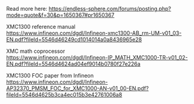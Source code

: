 Read more here: https://endless-sphere.com/forums/posting.php?mode=quote&f=30&p=1650367#pr1650367  

XMC1300 reference manual  
https://www.infineon.com/dgdl/Infineon-xmc1300-AB_rm-UM-v01_03-EN.pdf?fileId=5546d46249cd1014014a0a8436965e28  

XMC math coprocessor  
https://www.infineon.com/dgdl/Infineon-IP_MATH_XMC1000-TR-v01_02-EN.pdf?fileId=5546d4624ad04ef9014b0780f27e226a

XMC1300 FOC paper from Infineon  
https://www.infineon.com/dgdl/Infineon-AP32370_PMSM_FOC_for_XMC1000-AN-v01_00-EN.pdf?fileId=5546d4625b3ca4ec015b3e42761006a8
